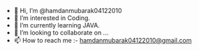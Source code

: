 - 👋 Hi, I’m @hamdanmubarak04122010
- 👀 I’m interested in Coding.
- 🌱 I’m currently learning JAVA.
- 💞️ I’m looking to collaborate on ...
- 📫 How to reach me :- hamdanmubarak04122010@gmail.com

<!---
hamdanmubarak04122010/hamdanmubarak04122010 is a ✨ special ✨ repository because its `README.md` (this file) appears on your GitHub profile.
You can click the Preview link to take a look at your changes.
--->

